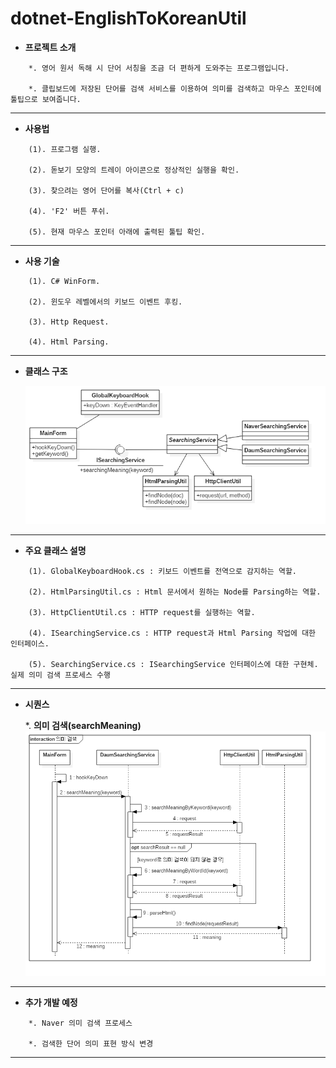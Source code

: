 # dotnet-EnglishToKoreanUtil

* **프로젝트 소개**
```
	*. 영어 원서 독해 시 단어 서칭을 조금 더 편하게 도와주는 프로그램입니다.
	
	*. 클립보드에 저장된 단어를 검색 서비스를 이용하여 의미를 검색하고 마우스 포인터에 툴팁으로 보여줍니다. 
```

---

* **사용법**
```
	(1). 프로그램 실행.
	
	(2). 돋보기 모양의 트레이 아이콘으로 정상적인 실행을 확인.
	
	(3). 찾으려는 영어 단어를 복사(Ctrl + c)
	
	(4). 'F2' 버튼 푸쉬.
	
	(5). 현재 마우스 포인터 아래에 출력된 툴팁 확인.
```

---

* **사용 기술**
```
	(1). C# WinForm.
	
	(2). 윈도우 레벨에서의 키보드 이벤트 후킹.
	
	(3). Http Request.
	
	(4). Html Parsing.
```

---


* **클래스 구조**

	
	![](/images/class.png)

---

* **주요 클래스 설명**
```
	(1). GlobalKeyboardHook.cs : 키보드 이벤트를 전역으로 감지하는 역할.
	
	(2). HtmlParsingUtil.cs : Html 문서에서 원하는 Node를 Parsing하는 역할.
	
	(3). HttpClientUtil.cs : HTTP request를 실행하는 역할.
	
	(4). ISearchingService.cs : HTTP request과 Html Parsing 작업에 대한 인터페이스.
	
	(5). SearchingService.cs : ISearchingService 인터페이스에 대한 구현체. 실제 의미 검색 프로세스 수행
```

---

* **시퀀스**

	*. **의미 검색(searchMeaning)**
	![](/images/sequence_searchMeaning.png)

---

* **추가 개발 예정**
```
	*. Naver 의미 검색 프로세스
	
	*. 검색한 단어 의미 표현 방식 변경
```

---
